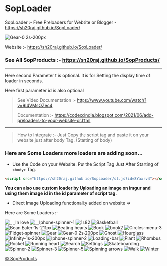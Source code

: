 # SopLoader
SopLoader :- Free Preloaders for Website or Blogger - https://sh20raj.github.io/SopLoader/

![Gear-0 2s-200px](https://user-images.githubusercontent.com/66713844/139852925-95d2bf9b-2210-491a-9809-a18a880a2393.gif)

Website :- https://sh20raj.github.io/SopLoader/

### See All SopProducts :- https://sh20raj.github.io/SopProducts/

---

Here second Parameter t is optional. It is for Setting the display time of loader in seconds.

Here first parameter id is also optional.

> See Video Documentation :- https://www.youtube.com/watch?v=9l4VMsOZec4
> 
> Documentation :- https://codexdindia.blogspot.com/2021/06/add-preloaders-to-your-website-or.html

---

> How to Integrate :- Just Copy the script tag and paste it on your website just after body Tag. (Starting of body)


### Here are Some Loaders more loaders are adding soon...

- Use the Code on your Website. Put the Script Tag Just After Starting of `<body>` Tag.

```html
<script src="https://sh20raj.github.io/SopLoader/sl.js?id=8Yaxrv4"></script>
```
**You can also use custom loader by Uploading an image on imgur and using them image id in the id parameter of script tag.**
- Direct Image Uploading functionality added on website =>
  

Here are Some Loaders :-


![_ _In love](https://user-images.githubusercontent.com/66713844/139853688-36d9784e-c688-49e0-a83a-913360f77ee3.gif)
![__Iphone-spinner-1](https://user-images.githubusercontent.com/66713844/139853696-692d1ceb-9842-405e-9d85-af6e5c40703a.gif)
![1482](https://user-images.githubusercontent.com/66713844/139853698-3c28d8ad-c936-4796-ace7-71f1054fb46c.gif)
![Basketball](https://user-images.githubusercontent.com/66713844/139853699-09cfa3dc-450e-43ab-b344-9bdc69892977.gif)
![Bean Eater-1s-211px](https://user-images.githubusercontent.com/66713844/139853702-4b6ef6cd-0753-46c5-ab07-9ccd2923fde2.gif)
![Beating hearts](https://user-images.githubusercontent.com/66713844/139853713-9e79bdcd-d266-46cb-a973-6bc4cddc3d32.gif)
![Book](https://user-images.githubusercontent.com/66713844/139853715-7e5b7677-10d6-4bc2-9f5d-ce8b21377248.gif)
![book2](https://user-images.githubusercontent.com/66713844/139853720-6ff6cef9-6dc9-43cf-82a5-011d7e51636f.gif)
![Circles-menu-3](https://user-images.githubusercontent.com/66713844/139853727-9a561a0f-72b0-4cff-ab69-d143f09f9486.gif)
![Fidget-spinner](https://user-images.githubusercontent.com/66713844/139853731-52954d4c-2807-405c-934c-5bd3db6beb2a.gif)
![Gear](https://user-images.githubusercontent.com/66713844/139853735-bd526b02-a386-4ffe-abef-eac9929fa911.gif)
![Gear-0 2s-200px](https://user-images.githubusercontent.com/66713844/139853738-63fd8f72-a679-4f6b-afc5-c1fff5627d82.gif)
![Ghost](https://user-images.githubusercontent.com/66713844/139853742-091af5ec-8e84-4542-bcf1-93c0f4ab62d1.gif)
![Hourglass](https://user-images.githubusercontent.com/66713844/139853747-6bee5867-aa3b-41ed-a1a3-01e1cd80eedf.gif)
![Infinity-1s-200px](https://user-images.githubusercontent.com/66713844/139853750-af6a9e01-a16f-40a8-8321-4af16557b8ba.gif)
![Iphone-spinner-2](https://user-images.githubusercontent.com/66713844/139853754-f2d467b1-6e4a-42c8-b5c9-3eb7a6761e8f.gif)
![Loading-bar](https://user-images.githubusercontent.com/66713844/139853757-6caa21f6-9d7e-4a0c-b0f2-1198a837fd20.gif)
![Plant](https://user-images.githubusercontent.com/66713844/139853760-5469352b-c2bd-46bf-b4a6-9dae9bd84f74.gif)
![Rhombus](https://user-images.githubusercontent.com/66713844/139853762-2bf4db7d-4b33-4dc4-a1fc-dce4e1813020.gif)
![Rocket](https://user-images.githubusercontent.com/66713844/139853763-29398d46-59e1-4d7c-96f9-147426ab89a1.gif)
![Running heart](https://user-images.githubusercontent.com/66713844/139853765-c8b62376-5502-4d5b-8c47-cf4a2401f912.gif)
![Search](https://user-images.githubusercontent.com/66713844/139853768-bea6639c-b93d-4ea3-aa56-dbc263874b08.gif)
![Settings](https://user-images.githubusercontent.com/66713844/139853771-7d19848a-2ba7-4e06-85a2-6b09df2016f3.gif)
![Skateboarding](https://user-images.githubusercontent.com/66713844/139853775-c9769ad0-e0e5-4895-af59-64f8dfc41c12.gif)
![Spinner-2](https://user-images.githubusercontent.com/66713844/139854145-8ca05cf8-d400-4c88-a7fe-d91e989487de.gif)
![Spinner-3](https://user-images.githubusercontent.com/66713844/139854155-89b46df6-932d-42fe-bc03-c189204ba586.gif)
![Spinner-5](https://user-images.githubusercontent.com/66713844/139854162-77deb864-3a5a-48c6-8615-43a6cf29935b.gif)
![Spinning arrows](https://user-images.githubusercontent.com/66713844/139854164-d755c9ed-6bfa-484c-b051-de7cff60f616.gif)
![Walk](https://user-images.githubusercontent.com/66713844/139854168-57c1e306-e296-4c71-8e13-18e520b2cbf7.gif)
![Winter](https://user-images.githubusercontent.com/66713844/139854171-e3546481-2094-4065-8159-d68995bfcb66.gif)

 <a href="https://sh20raj.github.io/SopProducts/" rel="dofollow"> &copy; SopProducts</a>
